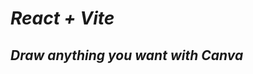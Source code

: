 # ***React + Vite***

## ***Draw anything you want with Canva***

<!-- ### ***`Supported OS`***  

- ***`Window`***  
- ***`Linux`***
- ***`Mac OS`*** -->
